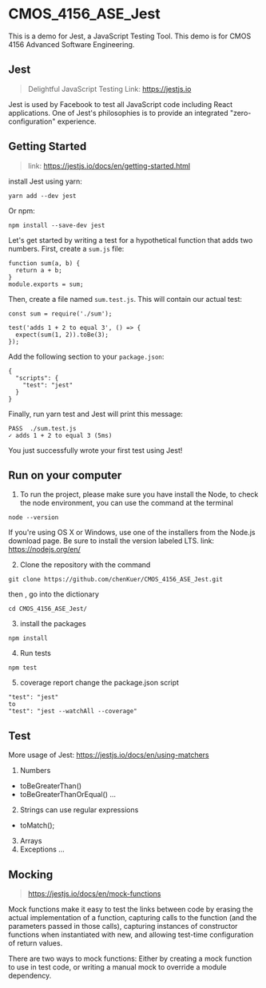 # CMOS_4156_ASE_Jest
This is a demo for Jest, a JavaScript Testing Tool. This demo is for CMOS 4156 Advanced Software Engineering.

## Jest
> Delightful JavaScript Testing
Link: https://jestjs.io

Jest is used by Facebook to test all JavaScript code including React applications. One of Jest's philosophies is to provide an integrated "zero-configuration" experience.

## Getting Started
> link: https://jestjs.io/docs/en/getting-started.html

install Jest using yarn:
```
yarn add --dev jest
```
Or npm:
```
npm install --save-dev jest
```
Let's get started by writing a test for a hypothetical function that adds two numbers. First, create a ```sum.js``` file:
```
function sum(a, b) {
  return a + b;
}
module.exports = sum;
```
Then, create a file named ```sum.test.js```. This will contain our actual test:
```
const sum = require('./sum');

test('adds 1 + 2 to equal 3', () => {
  expect(sum(1, 2)).toBe(3);
});
```
Add the following section to your ```package.json```:
```
{
  "scripts": {
    "test": "jest"
  }
}
```
Finally, run yarn test and Jest will print this message:
```
PASS  ./sum.test.js
✓ adds 1 + 2 to equal 3 (5ms)
```

You just successfully wrote your first test using Jest!

## Run on your computer

1. To run the project, please make sure you have install the Node, to check the node environment, you can use the command at the terminal
```
node --version
```
If you're using OS X or Windows, use one of the installers from the Node.js download page. Be sure to install the version labeled LTS.
link: https://nodejs.org/en/

2. Clone the repository with the command
```
git clone https://github.com/chenKuer/CMOS_4156_ASE_Jest.git
```
then , go into the dictionary
```
cd CMOS_4156_ASE_Jest/
```

3. install the packages
```
npm install
```
4. Run tests
```
npm test
```
5. coverage report
change the package.json script 
```
"test": "jest"
to 
"test": "jest --watchAll --coverage"
```

## Test

More usage of Jest: 
https://jestjs.io/docs/en/using-matchers

1. Numbers
- toBeGreaterThan()
- toBeGreaterThanOrEqual()
...
2. Strings
can use regular expressions
- toMatch();

3. Arrays
4. Exceptions
...


## Mocking
> https://jestjs.io/docs/en/mock-functions

Mock functions make it easy to test the links between code by erasing the actual implementation of a function, capturing calls to the function (and the parameters passed in those calls), capturing instances of constructor functions when instantiated with new, and allowing test-time configuration of return values.

There are two ways to mock functions: Either by creating a mock function to use in test code, or writing a manual mock to override a module dependency.
